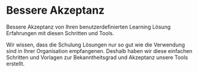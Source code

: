# <a name="drive-adoption"></a>Bessere Akzeptanz

Bessere Akzeptanz von Ihren benutzerdefinierten Learning Lösung Erfahrungen mit diesen Schritten und Tools. 

Wir wissen, dass die Schulung Lösungen nur so gut wie die Verwendung sind in Ihrer Organisation empfangenen.  Deshalb haben wir diese einfachen Schritten und Vorlagen zur Bekanntheitsgrad und Akzeptanz unsere Tools erstellt.  



